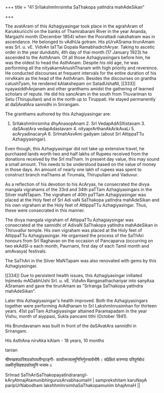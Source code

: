 +++
title = "41 SrIlakshmInrsimha SaThakopa yatIndra mahAdeSikan"

+++

The avatAram of this Azhagiyasingar took place in the agrahAram of Karukkuricchi on the banks of Thamrabarani River in the year Ananda, Margazhi month (December 1854) when the Poorattadi nakshatram was in ascendance. He belonged to vAdhUa gotram. His pUrvASrama tirunAmam was SrI. u. vE. VidvAn taTTai Gopala RamabhadrchAryar. Taking to ascetic order in the year dundubhi, 4th day of thai month (17 January 1923) he ascended to the AsthAnam. Of all those Azhagiyasingars before him, he was the oldest to head the AsthAnam. Despite his old age, he was performing all the nityakarmAnushThanam with high priority and reverence. He conducted discourses at frequent intervals for the entire duration of his nirvAkam as the head of the AsthAnam. Besides the discourses on grantha catushTyam, he rendered kAlakshepam on SatadUshaNI, [[333]] nyayasiddhAnjanam and other granthams amidst the gathering of learned scholars of repute. He did his sancAram in the south from Thuvariman to Setu (Thirupullani) and in the north up to Tiruppati. He stayed permanently at daSAvatAra sannidhi in Srirangam.

The granthams authored by this Azhagiyasingar are:

1. SrIlakshmInrsimha dhyAnasopAnam 2. SrI VedapAdASItistavam 3. daSAvatAra vedapAdastavam 4. nityaprArthanAkArikAvaLi 5. acAryadinacaryA 6. SrImahAsvAmi gadyam (about SrI AttippaTTu Azhagiyasingar).

Even though, this Azhagiyasingar did not take up extensive travel, he purchased lands worth two and half lakhs of Rupees received from the donations received by the SrI maTham. In present day value, this may sound a small amount. This needs to be understood based on the value of money in those days. An amount of nearly one lakh of rupees was spent to construct branch maThams at Tirumala, Thirupullani and Vaduvur.

As a reflection of his devotion to his AcAryas, he consecrated the divya mangala vigrahams of the 33rd and 34th paTTam Azhagiyasingars in the Silver maNTapam. The vigraham of 40th paTTam Azhagiyasingar was placed at the Holy feet of SrI Adi vaN SaThakopa yatIndra mahAdeSikan and his own vigraham at the Holy feet of AttippaTTu Azhagiyasingar. Thus, these were consecrated in this manner.

The divya mangala vigraham of AttippaTTu Azhagiaysingar was consecrated at the sannidhi of AdivaN SaThakopa yatIndra mahAdeSikan in Thiruvallur temple. His own vigraham was placed at the Holy feet of AttippaTTu Azhagiyasingar. He organised the process of the SaThAri honours from SrI Raghavan on the occasion of Pancaparva (occurring on two ekAdSI-s each month, Paurnami, first day of each Tamil month and amAvasya) festivals.

The SaThAri in the Silver MaNTapam was also renovated with gems by this Azhagiyasingar.

[[334]] Due to persistent health issues, this Azhagiyasingar initiated Injimedu mADabhUshi SrI. u. vE. VidvAn Ranganathachariyar into sanyAsa ASramam and gave the tirunAmam as "SrIranga SaThakopa yatIndra mahAdeSikan".

Later this Azhagiyasingar's health improved. Both the Azhagiyasingars together were performing ArAdhanam to SrI LakshmInrusimhan for thirteen years. 41st paTTam Azhagiyasingar attained Paramapadam in the year Vishu, month of aiyppasi, Sukla pancami tithi (October 1941).

His Brundavanam was built in front of the daSAvatAra sannidhi in Srirangam.

His AsthAna nirvAka kAlam - 18 years, 10 months

tanian

श्रीमच्छशठारिशठकोपयतीन्द्ररङ्गी- कार्यात्मजातमुनिभिर्गुरुसार्वभौमैः। संप्रेक्षितं करुणया परिपूर्णबोधं लक्ष्मीनृसिंहशठकोपमुनिं भजामः॥

SrImad SaThAriSaThakopayatIndrarangI- kAryAtmajAtamunibhirgurusArvabhaumaiH | samprekshitam karuNayA paripUrNabodham lakshhmInrsimhaSaThakopamunim bhajAmaH ||


